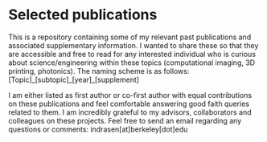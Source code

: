 # Selected publications

This is a repository containing some of my relevant past publications and associated supplementary information. I wanted to share these so that they are accessible and free to read for any interested individual who is curious about science/engineering within these topics (computational imaging, 3D printing, photonics). The naming scheme is as follows:
[Topic]\_[subtopic]\_[year]\_[supplement]
	
I am either listed as first author or co-first author with equal contributions on these publications and feel comfortable answering good faith queries related to them. I am incredibly grateful to my advisors, collaborators and colleagues on these projects. Feel free to send an email regarding any questions or comments: indrasen[at]berkeley[dot]edu